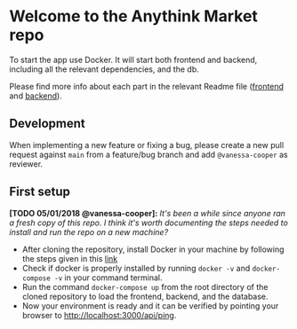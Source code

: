 # Welcome to the Anythink Market repo

To start the app use Docker. It will start both frontend and backend, including all the relevant dependencies, and the db.

Please find more info about each part in the relevant Readme file ([frontend](frontend/readme.md) and [backend](backend/README.md)).

## Development

When implementing a new feature or fixing a bug, please create a new pull request against `main` from a feature/bug branch and add `@vanessa-cooper` as reviewer.

## First setup

**[TODO 05/01/2018 @vanessa-cooper]:** _It's been a while since anyone ran a fresh copy of this repo. I think it's worth documenting the steps needed to install and run the repo on a new machine?_

-   After cloning the repository, install Docker in your machine by following the steps given in this [link](https://docs.docker.com/get-docker/)
-   Check if docker is properly installed by running `docker -v` and `docker-compose -v` in your command terminal.
-   Run the command `docker-compose up` from the root directory of the cloned repository to load the frontend, backend, and the database.
-   Now your environment is ready and it can be verified by pointing your browser to [http://localhost:3000/api/ping](http://localhost:3000/api/ping).
